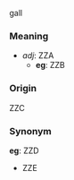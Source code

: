 gall
### Meaning
+ _adj_: ZZA
    + __eg__: ZZB

### Origin

ZZC

### Synonym

__eg__: ZZD

+ ZZE


